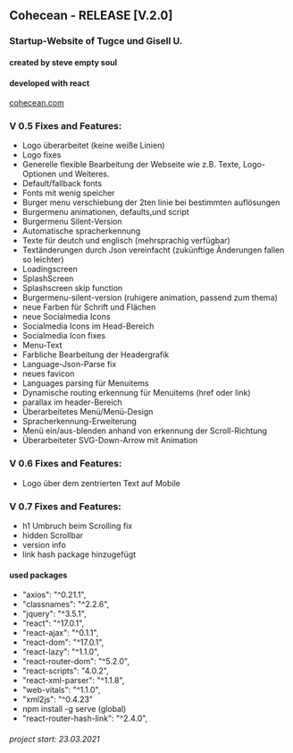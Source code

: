 ## Cohecean - RELEASE [V.2.0]
### Startup-Website of Tugce und Gisell U.
#### created by steve empty soul
#### developed with react

[cohecean.com](https://www.cohecean.com)


### V 0.5 Fixes and Features:
- Logo überarbeitet (keine weiße Linien)
- Logo fixes
- Generelle flexible Bearbeitung der Webseite wie z.B. Texte, Logo-Optionen und Weiteres.
- Default/fallback fonts
- Fonts mit wenig speicher
- Burger menu verschiebung der 2ten linie bei bestimmten auflösungen
- Burgermenu animationen, defaults,und script
- Burgermenu Silent-Version
- Automatische spracherkennung
- Texte für deutch und englisch (mehrsprachig verfügbar)
- Textänderungen durch Json vereinfacht (zukünftige Änderungen fallen so leichter)
- Loadingscreen
- SplashScreen
- Splashscreen skip function
- Burgermenu-silent-version (ruhigere animation, passend zum thema)
- neue Farben für Schrift und Flächen
- neue Socialmedia Icons
- Socialmedia Icons im Head-Bereich
- Socialmedia Icon fixes
- Menu-Text
- Farbliche Bearbeitung der Headergrafik
- Language-Json-Parse fix
- neues favicon
- Languages parsing für Menuitems
- Dynamische routing erkennung für Menuitems (href oder link)
- parallax im header-Bereich
- Überarbeitetes Menü/Menü-Design
- Spracherkennung-Erweiterung
- Menü ein/aus-blenden anhand von erkennung der Scroll-Richtung
- Überarbeiteter SVG-Down-Arrow mit Animation

### V 0.6 Fixes and Features:
- Logo über dem zentrierten Text auf Mobile

### V 0.7 Fixes and Features:
- h1 Umbruch beim Scrolling fix
- hidden Scrollbar
- version info
- link hash package hinzugefügt

#### used packages
- "axios": "^0.21.1",
- "classnames": "^2.2.6",
- "jquery": "^3.5.1",
- "react": "^17.0.1",
- "react-ajax": "^0.1.1",
- "react-dom": "^17.0.1",
- "react-lazy": "^1.1.0",
- "react-router-dom": "^5.2.0",
- "react-scripts": "4.0.2",
- "react-xml-parser": "^1.1.8",
- "web-vitals": "^1.1.0",
- "xml2js": "^0.4.23"
- npm install -g serve (global)
- "react-router-hash-link": "^2.4.0",


###### project start: 23.03.2021
